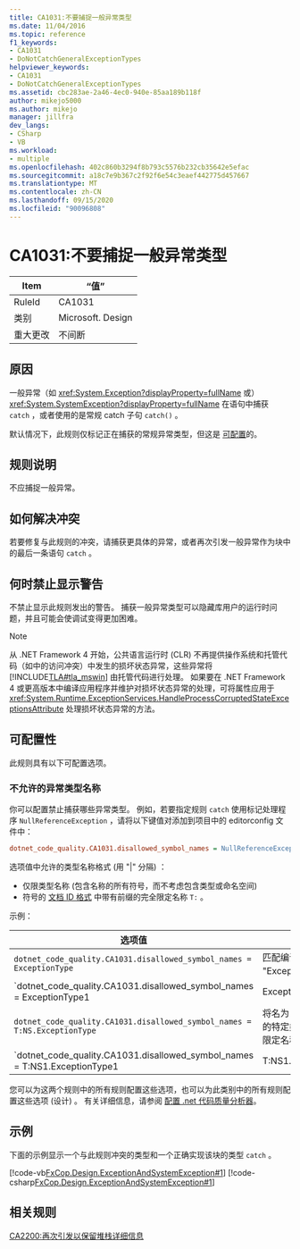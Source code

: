 ```yaml
---
title: CA1031:不要捕捉一般异常类型
ms.date: 11/04/2016
ms.topic: reference
f1_keywords:
- CA1031
- DoNotCatchGeneralExceptionTypes
helpviewer_keywords:
- CA1031
- DoNotCatchGeneralExceptionTypes
ms.assetid: cbc283ae-2a46-4ec0-940e-85aa189b118f
author: mikejo5000
ms.author: mikejo
manager: jillfra
dev_langs:
- CSharp
- VB
ms.workload:
- multiple
ms.openlocfilehash: 402c860b3294f8b793c5576b232cb35642e5efac
ms.sourcegitcommit: a18c7e9b367c2f92f6e54c3eaef442775d457667
ms.translationtype: MT
ms.contentlocale: zh-CN
ms.lasthandoff: 09/15/2020
ms.locfileid: "90096808"
---
```

# <a name="ca1031-do-not-catch-general-exception-types"></a>CA1031:不要捕捉一般异常类型

|Item|“值”|
|-|-|
|RuleId|CA1031|
|类别|Microsoft. Design|
|重大更改|不间断|

## <a name="cause"></a>原因
一般异常（如 <xref:System.Exception?displayProperty=fullName> 或） <xref:System.SystemException?displayProperty=fullName> 在语句中捕获 `catch` ，或者使用的是常规 catch 子句 `catch()` 。

默认情况下，此规则仅标记正在捕获的常规异常类型，但这是 [可配置](#configurability)的。

## <a name="rule-description"></a>规则说明
不应捕捉一般异常。

## <a name="how-to-fix-violations"></a>如何解决冲突
若要修复与此规则的冲突，请捕获更具体的异常，或者再次引发一般异常作为块中的最后一条语句 `catch` 。

## <a name="when-to-suppress-warnings"></a>何时禁止显示警告
不禁止显示此规则发出的警告。 捕获一般异常类型可以隐藏库用户的运行时问题，并且可能会使调试变得更加困难。

> [!NOTE]
> 从 .NET Framework 4 开始，公共语言运行时 (CLR) 不再提供操作系统和托管代码（如中的访问冲突）中发生的损坏状态异常，这些异常将 [!INCLUDE[TLA#tla_mswin](../code-quality/includes/tlasharptla_mswin_md.md)] 由托管代码进行处理。 如果要在 .NET Framework 4 或更高版本中编译应用程序并维护对损坏状态异常的处理，可将属性应用于 <xref:System.Runtime.ExceptionServices.HandleProcessCorruptedStateExceptionsAttribute> 处理损坏状态异常的方法。

## <a name="configurability"></a>可配置性

此规则具有以下可配置选项。

### <a name="disallowed-exception-type-names"></a>不允许的异常类型名称

你可以配置禁止捕获哪些异常类型。 例如，若要指定规则 `catch` 使用标记处理程序 `NullReferenceException` ，请将以下键值对添加到项目中的 editorconfig 文件中：

```ini
dotnet_code_quality.CA1031.disallowed_symbol_names = NullReferenceException
```

选项值中允许的类型名称格式 (用 "|" 分隔) ：
- 仅限类型名称 (包含名称的所有符号，而不考虑包含类型或命名空间) 
- 符号的 [文档 ID 格式](https://github.com/dotnet/csharplang/blob/master/spec/documentation-comments.md#id-string-format) 中带有前缀的完全限定名称 `T:` 。

示例：

| 选项值 | 总结 |
| --- | --- |
|`dotnet_code_quality.CA1031.disallowed_symbol_names = ExceptionType` | 匹配编译中的所有名为 "ExceptionType" 的符号
|`dotnet_code_quality.CA1031.disallowed_symbol_names = ExceptionType1|ExceptionType2` | 匹配编译中名为 "ExceptionType1" 或 "ExceptionType2" 的所有符号
|`dotnet_code_quality.CA1031.disallowed_symbol_names = T:NS.ExceptionType` | 将名为 "ExceptionType" 的特定类型与给定的完全限定名称匹配。
|`dotnet_code_quality.CA1031.disallowed_symbol_names = T:NS1.ExceptionType1|T:NS1.ExceptionType2` | 将名为 "ExceptionType1" 和 "ExceptionType2" 的类型与相应的完全限定名称匹配

您可以为这两个规则中的所有规则配置这些选项，也可以为此类别中的所有规则配置这些选项 (设计) 。 有关详细信息，请参阅 [配置 .net 代码质量分析器](configure-fxcop-analyzers.md)。

## <a name="example"></a>示例
下面的示例显示一个与此规则冲突的类型和一个正确实现该块的类型 `catch` 。

[!code-vb[FxCop.Design.ExceptionAndSystemException#1](../code-quality/codesnippet/VisualBasic/ca1031-do-not-catch-general-exception-types_1.vb)]
[!code-csharp[FxCop.Design.ExceptionAndSystemException#1](../code-quality/codesnippet/CSharp/ca1031-do-not-catch-general-exception-types_1.cs)]

## <a name="related-rules"></a>相关规则
[CA2200:再次引发以保留堆栈详细信息](../code-quality/ca2200.md)
